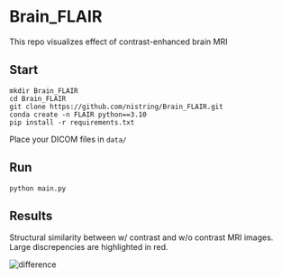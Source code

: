 # Brain_FLAIR
This repo visualizes effect of contrast-enhanced brain MRI

## Start
```
mkdir Brain_FLAIR
cd Brain_FLAIR
git clone https://github.com/nistring/Brain_FLAIR.git
conda create -n FLAIR python==3.10
pip install -r requirements.txt
```
Place your DICOM files in `data/`

## Run
```
python main.py
```

## Results
Structural similarity between w/ contrast and w/o contrast MRI images. Large discrepencies are highlighted in red.

![difference](https://user-images.githubusercontent.com/71208448/235330647-8c317055-7897-47e5-9250-fc8215bbbdf1.png)
